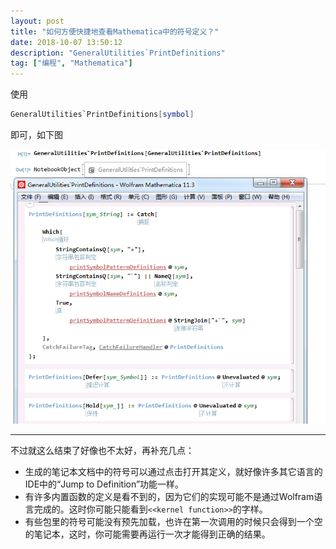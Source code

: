 ```yaml
---
layout: post
title: "如何方便快捷地查看Mathematica中的符号定义？"
date: 2018-10-07 13:50:12
description: "GeneralUtilities`PrintDefinitions"
tag: ["编程", "Mathematica"]
---
```


使用

```mathematica
GeneralUtilities`PrintDefinitions[symbol]
```

即可，如下图

![usage](/images/posts/PrintDefinitions/usage.png)

-----

不过就这么结束了好像也不太好，再补充几点：

* 生成的笔记本文档中的符号可以通过点击打开其定义，就好像许多其它语言的IDE中的“Jump to Definition”功能一样。
* 有许多内置函数的定义是看不到的，因为它们的实现可能不是通过Wolfram语言完成的。这时你可能只能看到`<<kernel function>>`的字样。
* 有些包里的符号可能没有预先加载，也许在第一次调用的时候只会得到一个空的笔记本，这时，你可能需要再运行一次才能得到正确的结果。
